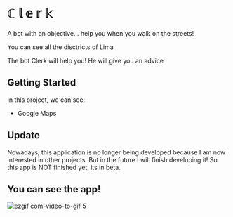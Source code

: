 # ℂ 𝕝 𝕖 𝕣 𝕜
A bot with an objective... help you when you walk on the streets!

You can see all the disctricts of Lima

The bot Clerk will help you! He will give you an advice

## Getting Started

In this project, we can see:

* Google Maps

## Update

Nowadays, this application is no longer being developed because I am now interested in other projects. But in the future I will finish developing it! So this app is NOT finished yet, its in beta.

## You can see the app!

![ezgif com-video-to-gif 5](https://user-images.githubusercontent.com/20933322/34931466-f45186b8-f99c-11e7-8eda-5143fce3985b.gif)
